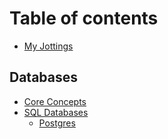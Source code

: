 # Table of contents

* [My Jottings](README.md)

## Databases

* [Core Concepts](databases/core-concepts.md)
* [SQL Databases](databases/sql-databases/README.md)
  * [Postgres](databases/sql-databases/postgres.md)

